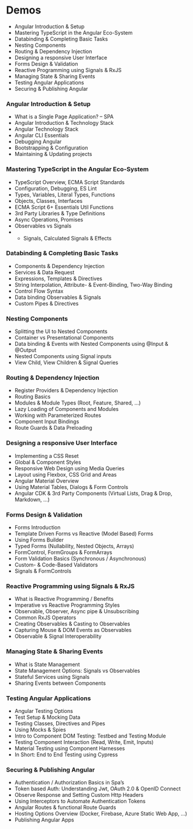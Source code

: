 # Demos

- Angular Introduction & Setup
- Mastering TypeScript in the Angular Eco-System
- Databinding & Completing Basic Tasks
- Nesting Components
- Routing & Dependency Injection
- Designing a responsive User Interface
- Forms Design & Validation
- Reactive Programming using Signals & RxJS
- Managing State & Sharing Events
- Testing Angular Applications
- Securing & Publishing Angular

### Angular Introduction & Setup

- What is a Single Page Application? – SPA
- Angular Introduction & Technology Stack
- Angular Technology Stack
- Angular CLI Essentials
- Debugging Angular
- Bootstrapping & Configuration
- Maintaining & Updating projects

### Mastering TypeScript in the Angular Eco-System

- TypeScript Overview, ECMA Script Standards
- Configuration, Debugging, ES Lint
- Types, Variables, Literal Types, Functions
- Objects, Classes, Interfaces
- ECMA Script 6+ Essentials Util Functions
- 3rd Party Libraries & Type Definitions
- Async Operations, Promises 
- Observables vs Signals
- - Signals, Calculated Signals & Effects

### Databinding & Completing Basic Tasks

- Components & Dependency Injection 
- Services & Data Request
- Expressions, Templates & Directives
- String Interpolation, Attribute- & Event-Binding, Two-Way Binding
- Control Flow Syntax
- Data binding Observables & Signals
- Custom Pipes & Directives

### Nesting Components

- Splitting the UI to Nested Components
- Container vs Presentational Components
- Data binding & Events with Nested Components using @Input & @Output
- Nested Components using Signal inputs
- View Child, View Children & Signal Queries

### Routing & Dependency Injection

- Register Providers & Dependency Injection
- Routing Basics
- Modules & Module Types (Root, Feature, Shared, ...)
- Lazy Loading of Components and Modules
- Working with Parameterized Routes
- Component Input Bindings
- Route Guards & Data Preloading

### Designing a responsive User Interface

- Implementing a CSS Reset
- Global & Component Styles
- Responsive Web Design using Media Queries
- Layout using Flexbox, CSS Grid and Areas
- Angular Material Overview
- Using Material Tables, Dialogs & Form Controls
- Angular CDK & 3rd Party Components (Virtual Lists, Drag & Drop, Markdown, ...)

### Forms Design & Validation

- Forms Introduction
- Template Driven Forms vs Reactive (Model Based) Forms
- Using Forms Builder
- Typed Forms (Nullability, Nested Objects, Arrays)
- FormControl, FormGroups & FormArrays
- Form Validation Basics (Synchronous / Asynchronous)
- Custom- & Code-Based Validators
- Signals & FormControls

### Reactive Programming using Signals & RxJS

- What is Reactive Programming / Benefits
- Imperative vs Reactive Programming Styles
- Observable, Observer, Async pipe & Unsubscribing
- Common RxJS Operators
- Creating Observables & Casting to Observables
- Capturing Mouse & DOM Events as Observables
- Observable & Signal Interoperability

### Managing State & Sharing Events

- What is State Management
- State Management Options: Signals vs Observables
- Stateful Services using Signals
- Sharing Events between Components

### Testing Angular Applications

- Angular Testing Options
- Test Setup & Mocking Data
- Testing Classes, Directives and Pipes
- Using Mocks & Spies
- Intro to Component DOM Testing: Testbed and Testing Module
- Testing Component Interaction (Read, Write, Emit, Inputs)
- Material Testing using Component Harnesses
- In Short: End to End Testing using Cypress

### Securing & Publishing Angular

- Authentication / Authorization Basics in Spa’s
- Token based Auth: Understanding Jwt, OAuth 2.0 & OpenID Connect
- Observe Response and Setting Custom Http Headers
- Using Interceptors to Automate Authentication Tokens
- Angular Routes & functional Route Guards
- Hosting Options Overview (Docker, Firebase, Azure Static Web App, …)
- Publishing Angular Apps
